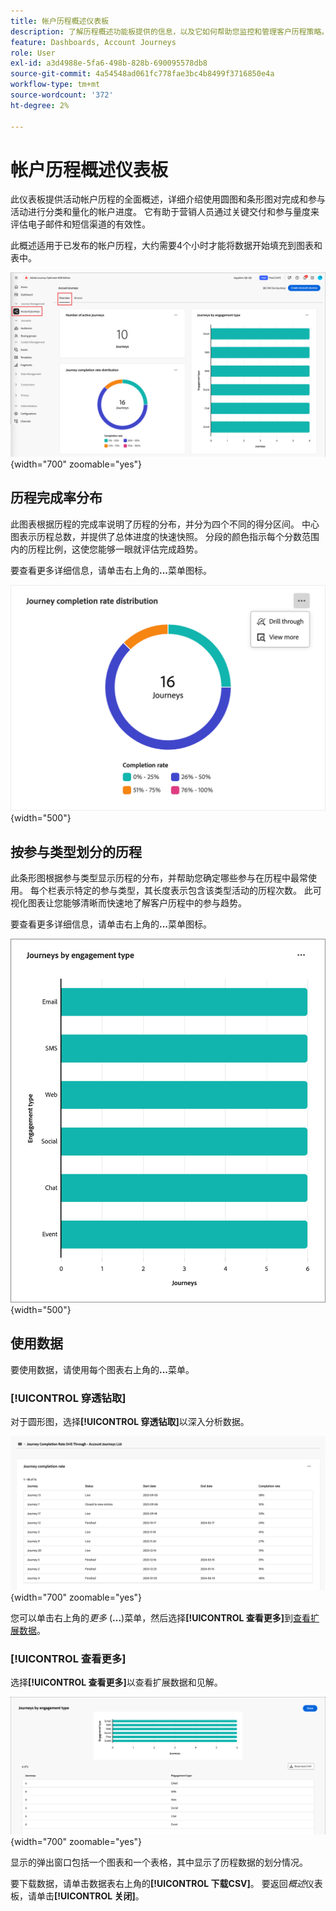 ```yaml
---
title: 帐户历程概述仪表板
description: 了解历程概述功能板提供的信息，以及它如何帮助您监控和管理客户历程策略。
feature: Dashboards, Account Journeys
role: User
exl-id: a3d4988e-5fa6-498b-828b-690095578db8
source-git-commit: 4a54548ad061fc778fae3bc4b8499f3716850e4a
workflow-type: tm+mt
source-wordcount: '372'
ht-degree: 2%

---
```


# 帐户历程概述仪表板

此仪表板提供活动帐户历程的全面概述，详细介绍使用圆图和条形图对完成和参与活动进行分类和量化的帐户进度。 它有助于营销人员通过关键交付和参与量度来评估电子邮件和短信渠道的有效性。

此概述适用于已发布的帐户历程，大约需要4个小时才能将数据开始填充到图表和表中。

![历程概述](./assets/journey-overview.png){width="700" zoomable="yes"}

## 历程完成率分布

此图表根据历程的完成率说明了历程的分布，并分为四个不同的得分区间。 中心图表示历程总数，并提供了总体进度的快速快照。 分段的颜色指示每个分数范围内的历程比例，这使您能够一眼就评估完成趋势。

要查看更多详细信息，请单击右上角的&#x200B;**...**&#x200B;菜单图标。

![历程完成率分配](./assets/journey-completion-rate-distribution.png){width="500"}

## 按参与类型划分的历程

此条形图根据参与类型显示历程的分布，并帮助您确定哪些参与在历程中最常使用。 每个栏表示特定的参与类型，其长度表示包含该类型活动的历程次数。 此可视化图表让您能够清晰而快速地了解客户历程中的参与趋势。

要查看更多详细信息，请单击右上角的&#x200B;**...**&#x200B;菜单图标。

![历程完成率分配](./assets/journeys-by-engagement-type.png){width="500"}

## 使用数据

要使用数据，请使用每个图表右上角的&#x200B;**...**&#x200B;菜单。

### [!UICONTROL 穿透钻取]

对于圆形图，选择&#x200B;**[!UICONTROL 穿透钻取]**&#x200B;以深入分析数据。

![穿透钻取以访问图形数据](./assets/journey-completion-rate-drill-through.png){width="700" zoomable="yes"}

您可以单击右上角的&#x200B;_更多_ (**...**)菜单，然后选择&#x200B;**[!UICONTROL 查看更多]**&#x200B;到[查看扩展数据](#view-more)。

### [!UICONTROL 查看更多]

选择&#x200B;**[!UICONTROL 查看更多]**&#x200B;以查看扩展数据和见解。

![查看扩展数据](./assets/journeys-by-engagement-view-more.png){width="700" zoomable="yes"}

显示的弹出窗口包括一个图表和一个表格，其中显示了历程数据的划分情况。

要下载数据，请单击数据表右上角的&#x200B;**[!UICONTROL 下载CSV]**。 要返回&#x200B;_概述_&#x200B;仪表板，请单击&#x200B;**[!UICONTROL 关闭]**。
